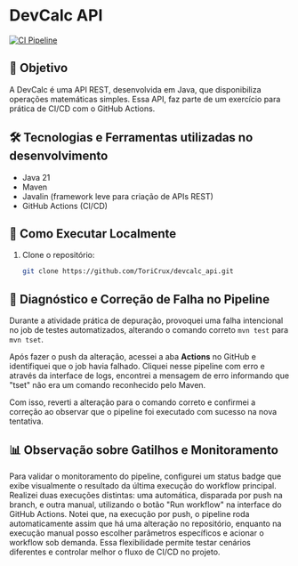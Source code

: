 # DevCalc API

[![CI Pipeline](https://github.com/ToriCrux/devcalc_api/actions/workflows/ci.yml/badge.svg)](https://github.com/ToriCrux/devcalc_api/actions/workflows/ci.yml)

## 📌 Objetivo
A DevCalc é uma API REST, desenvolvida em Java, que disponibiliza operações matemáticas simples.
Essa API, faz parte de um exercício para prática de CI/CD com o GitHub Actions.

## 🛠️ Tecnologias e Ferramentas utilizadas no desenvolvimento
- Java 21
- Maven
- Javalin (framework leve para criação de APIs REST)
- GitHub Actions (CI/CD)

## 🚀 Como Executar Localmente

1. Clone o repositório:
   ```bash
   git clone https://github.com/ToriCrux/devcalc_api.git

## 🧪 Diagnóstico e Correção de Falha no Pipeline

Durante a atividade prática de depuração, provoquei uma falha intencional no job de testes automatizados, alterando o comando correto `mvn test` para `mvn tset`. 

Após fazer o push da alteração, acessei a aba **Actions** no GitHub e identifiquei que o job havia falhado. Cliquei nesse pipeline com erro e através da interface de logs, encontrei a mensagem de erro informando que "tset" não era um comando reconhecido pelo Maven. 

Com isso, reverti a alteração para o comando correto e confirmei a correção ao observar que o pipeline foi executado com sucesso na nova tentativa.

## 📊 Observação sobre Gatilhos e Monitoramento

Para validar o monitoramento do pipeline, configurei um status badge que exibe visualmente o resultado da última execução do workflow principal. Realizei duas execuções distintas: uma automática, disparada por push na branch, e outra manual, utilizando o botão "Run workflow" na interface do GitHub Actions. Notei que, na execução por push, o pipeline roda automaticamente assim que há uma alteração no repositório, enquanto na execução manual posso escolher parâmetros específicos e acionar o workflow sob demanda. Essa flexibilidade permite testar cenários diferentes e controlar melhor o fluxo de CI/CD no projeto.

